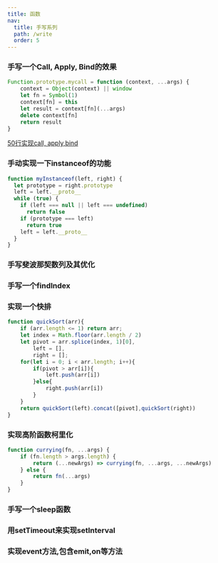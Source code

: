 ```yaml
---
title: 函数
nav:
  title: 手写系列
  path: /write
  order: 5
---
```


### 手写一个Call, Apply, Bind的效果
``` js
Function.prototype.mycall = function (context, ...args) {
    context = Object(context) || window
    let fn = Symbol(1)
    context[fn] = this
    let result = context[fn](...args)
    delete context[fn]
    return result
}
```
[50行实现call, apply,bind](https://segmentfault.com/a/1190000020044435)

### 手动实现一下instanceof的功能
```js
function myInstanceof(left, right) {
  let prototype = right.prototype
  left = left.__proto__
  while (true) {
    if (left === null || left === undefined)
      return false
    if (prototype === left)
      return true
    left = left.__proto__
  }
}
```

### 手写斐波那契数列及其优化

### 手写一个findIndex 

### 实现一个快排
```js
function quickSort(arr){
    if (arr.length <= 1) return arr;
    let index = Math.floor(arr.length / 2)
    let pivot = arr.splice(index, 1)[0],
        left = [],
        right = [];
    for(let i = 0; i < arr.length; i++){
        if(pivot > arr[i]){
            left.push(arr[i])
        }else{
            right.push(arr[i])
        }
    }
    return quickSort(left).concat([pivot],quickSort(right))
}
```

### 实现高阶函数柯里化
```js
function currying(fn, ...args) {
    if (fn.length > args.length) {
        return (...newArgs) => currying(fn, ...args, ...newArgs)
    } else {
        return fn(...args)
    }
}
```

### 手写一个sleep函数

### 用setTimeout来实现setInterval

### 实现event方法,包含emit,on等方法



